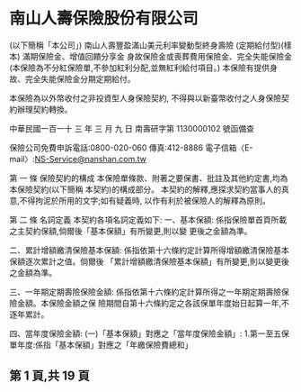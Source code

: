 # 南山人壽保險股份有限公司

(以下簡稱「本公司」)
南山人壽豐盈滿山美元利率變動型終身壽險 
(定期給付型)(樣本) 
滿期保險金、增值回饋分享金 身故保險金或喪葬費用保險金、完全失能保險金 
(本保險為不分紅保險單,不參加紅利分配,並無紅利給付項目。) 
本保險有提供身故、完全失能保險金分期定期給付。

本保險為以外幣收付之非投資型人身保險契約, 不得與以新臺幣收付之人身保險契約辦理契約轉換。 

 
中華民國一百一十 三 年 三 月 九 日 南壽研字第 1130000102 號函備查 
 
保險公司免費申訴電話:0800-020-060 傳真:412-8886 電子信箱〈E-mail〉:NS-Service@nanshan.com.tw 
 
第 一 條 保險契約的構成 本保險單條款、附著之要保書、批註及其他約定書,均為本保險契約(以下簡稱 本契約)的構成部分。 本契約的解釋,應探求契約當事人的真意,不得拘泥於所用的文字;如有疑義時, 以作有利於被保險人的解釋為原則。 

第 二 條 名詞定義 本契約各項名詞定義如下: 一、基本保額: 
係指保險單首頁所載之主契約保額,倘爾後「基本保額」有所變更,則以變 更後之金額為準。 

二、累計增額繳清保險基本保額: 
係指依第十六條約定計算所得增額繳清保險基本保額逐次累計之值。倘爾後 「累計增額繳清保險基本保額」有所變更,則以變更後之金額為準。 

三、一年期定期壽險保險金額: 
係指依第十六條約定計算所得之一年期定期壽險保險金額。本保險金額之保 險期間自第十六條約定之各該保單年度始日起算一年,不逐年累計。 

四、當年度保險金額: 
(一)「基本保額」對應之「當年度保險金額」: 
1.第一至五保單年度:係指「基本保額」對應之「年繳保險費總和」

## 第 1 頁,共 19 頁
